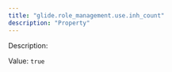 ```yaml
---
title: "glide.role_management.use.inh_count"
description: "Property"
---
```


Description: 

Value: `true`